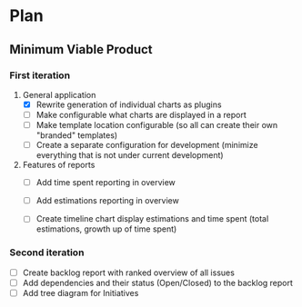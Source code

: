 # Plan

## Minimum Viable Product

### First iteration

1. General application
   - [x] Rewrite generation of individual charts as plugins
   - [ ] Make configurable what charts are displayed in a report
   - [ ] Make template location configurable (so all can create their own "branded" templates)
   - [ ] Create a separate configuration for development (minimize everything that is not under current development)

2. Features of reports
   - [ ] Add time spent reporting in overview
   - [ ] Add estimations reporting in overview
   - [ ] Create timeline chart display estimations and time spent (total estimations, growth up of time spent)


### Second iteration

- [ ] Create backlog report with ranked overview of all issues
- [ ] Add dependencies and their status (Open/Closed) to the backlog report
- [ ] Add tree diagram for Initiatives